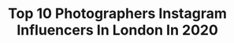 ---
title: Top 10 Photographers Instagram Influencers In London In 2020
description: >-
  Find top photographers Instagram influencers in London in 2020. Most popular hashtags: #london #beauty #streetstyle.
platform: Instagram
hits: 561
text_top: Identify the most popular Instagram accounts on inBeat.
text_bottom: Our search engine has 561 Instagram influencers like this in London, United Kingdom for you to contact.
profiles:
  - username: "broganwest"
    fullname: >-
      Brogan Webb
    bio: >-
      Content Creator / Photographer London / Kent Home Account @these4webbwalls 💌 Depop: @bloggerb SHOP ALL My LOOKS HERE 👇🏼
    location: "United Kingdom"
    followers: 17633
    engagement: 367
    commentsToLikes: 0.341064
    id: ck8svvhj8cuhb0j786yw1ed56
    verified: false
    hashtags: "#100flavoursuk, #discoverunder20k, #blocdivoirefemmes, #autumnfashion"
  - username: "moeez"
    fullname: >-
      Moeez Ali
    bio: >-
      Photographer - London based // moeez@joincomb.com @takemorephotos @takemorephotosstudio
    location: "United Kingdom"
    followers: 40172
    engagement: 316
    commentsToLikes: 0.039683
    id: ck0tv2ykx9pp20i19m7ovpma4
    verified: false
    hashtags: "#blacklivesmatter, #ldnblm, #filmisnotdead"
  - username: "lukerodmartin"
    fullname: >-
      Luke Martin
    bio: >-
      Co-Founder of @sociallycrafted_ Photographer London • Hertfordshire 💍👶🏽 @perpetualplaces
    location: "United Kingdom"
    followers: 15743
    engagement: 270
    commentsToLikes: 0.124590
    id: ck135ih881l6y0i19t7lh0vgr
    verified: false
    hashtags: "#mrpmyway, #huaweimatebookd, #lovemyhuawei, #stayhackett"
  - username: "p.a.marzec"
    fullname: >-
      Piotr A. Marzec
    bio: >-
      Photographer, London studio@piotrandrzej.com
    location: "United Kingdom"
    followers: 26420
    engagement: 529
    commentsToLikes: 0.007410
    id: ck6u45axz1rqx0j7122cqdy4f
    verified: false
    hashtags: "#portrait, #handprint, #portra, #120"
  - username: "adamsheridantaylor"
    fullname: >-
      Adam Sheridan-Taylor
    bio: >-
      Portrait, event & street Photographer. London born, LA based. All shots by me, all rights reserved. Follow my other work @astaylorphotography
    location: "United Kingdom"
    followers: 6422
    engagement: 2233
    commentsToLikes: 0.007841
    id: ckaorzihmpgvv0i786avpbn6z
    verified: false
    hashtags: "#day13, #blacklivesmatter, #randbartist, #powercouple"
  - username: "theo.cottle"
    fullname: >-
      Theo Cottle
    bio: >-
      Photographer - London - Me@theocottle.com
    location: "United Kingdom"
    followers: 10043
    engagement: 584
    commentsToLikes: 0.016315
    id: ck5c490q40upb0i11wd2t0u1n
    verified: false
    hashtags: ""
  - username: "flyntmarco"
    fullname: >-
      FLYNT MARCO⏳
    bio: >-
      Photographer • London • DM to shoot Join my patreon for unseen, exclusive images, and archived sets:
    location: "United Kingdom"
    followers: 134485
    engagement: 139
    commentsToLikes: 0.012519
    id: ck5bzr2knrome0i1178l9ybhr
    verified: false
    hashtags: ""
  - username: "lafotodimoda"
    fullname: >-
      La Foto Di Moda
    bio: >-
      Fashion Photographer | London & 🌎 | Plant Based 🌱 | Taekwondo 태권도
    location: "United Kingdom"
    followers: 21351
    engagement: 65
    commentsToLikes: 0.031235
    id: ck5qbxn5invoj0i11rpbih7f2
    verified: false
    hashtags: "#canonusa, #aw2020, #londonfashionweekmens, #aw20"
  - username: "shotbyphox"
    fullname: >-
      PHOEBE FOX 🦊
    bio: >-
      Music photographer, London. 🇬🇧 Represented by @trapdooragency Contact - emily@trapdooragency.com
    location: "United Kingdom"
    followers: 25867
    engagement: 298
    commentsToLikes: 0.010374
    id: ck0tu87h960xg0i19qhv5e6yk
    verified: false
    hashtags: "#shotoniphone"
  - username: "dannydesantos"
    fullname: >-
      D E S A N T O S
    bio: >-
      Freelance photographer London, Ibiza, LA, Vegas, 📷
    location: "United Kingdom"
    followers: 276935
    engagement: 115
    commentsToLikes: 0.010634
    id: ck0vvrixyqg330i199gaos24j
    verified: false
    hashtags: "#london, #ibiza, #halloween"
---